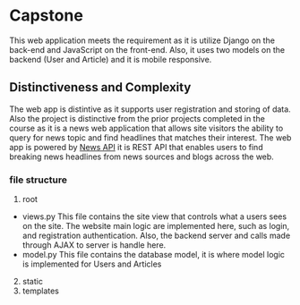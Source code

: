 # Capstone
This web application meets the requirement as it is utilize Django on the back-end and JavaScript on the front-end. Also, it uses two models on the backend (User and Article) and it is mobile responsive.

## Distinctiveness and Complexity
The web app is distintive as it supports user registration and storing of data. Also the project is distinctive from the prior projects completed in the course as it is a news web application that allows site visitors the ability to query for news topic and find headlines that matches their interest. The web app is powered by [News API](https://newsapi.org/) it is REST API that enables users to find  breaking news headlines from news sources and blogs across the web. 

### file structure
1. root
 - views.py
 This file contains the site view that controls what a users sees on the site. The website main logic are implemented here, such as login, and registration authentication. Also, the backend server and calls made through AJAX to server is handle here. 
  - model.py
 This file contains the database model, it is where model logic is implemented for Users and Articles 
2. static
3. templates



